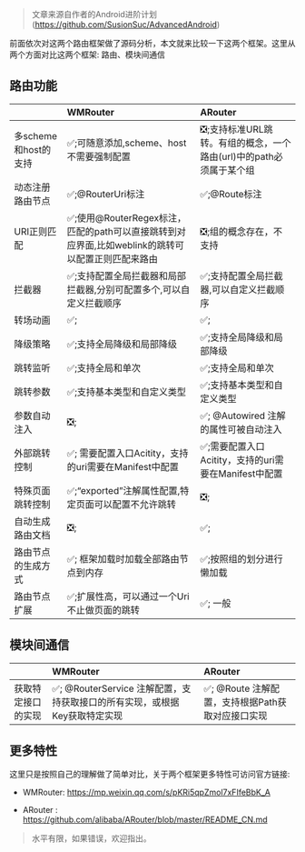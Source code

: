 >文章来源自作者的Android进阶计划(https://github.com/SusionSuc/AdvancedAndroid)

前面依次对这两个路由框架做了源码分析，本文就来比较一下这两个框架。这里从两个方面对比这两个框架: 路由、模块间通信

## 路由功能

|  | WMRouter | ARouter |
|:------|:------|:------|
|多scheme和host的支持|✅;可随意添加,scheme、host不需要强制配置|❎;支持标准URL跳转。有组的概念，一个路由(url)中的path必须属于某个组 |
|动态注册路由节点|✅;@RouterUri标注|✅;@Route标注 |
|URI正则匹配|✅;使用@RouterRegex标注，匹配的path可以直接跳转到对应界面,比如weblink的跳转可以配置正则匹配来路由|❎;组的概念存在，不支持 |
|拦截器|✅;支持配置全局拦截器和局部拦截器,分别可配置多个,可以自定义拦截顺序|✅;支持配置全局拦截器,可以自定义拦截顺序 |
|转场动画|✅;|✅;|
|降级策略|✅;支持全局降级和局部降级|✅;支持全局降级和局部降级 |
|跳转监听|✅;支持全局和单次|✅;支持全局和单次|
|跳转参数|✅;支持基本类型和自定义类型 |✅;支持基本类型和自定义类型 |
|参数自动注入|❎;|✅; @Autowired 注解的属性可被自动注入 |
|外部跳转控制|✅; 需要配置入口Acitity，支持的uri需要在Manifest中配置|✅;需要配置入口Acitity，支持的uri需要在Manifest中配置|
|特殊页面跳转控制|✅;“exported”注解属性配置,特定页面可以配置不允许跳转|❎;|
|自动生成路由文档|❎;|✅;  |
|路由节点的生成方式|✅; 框架加载时加载全部路由节点到内存|✅;按照组的划分进行懒加载|
|路由节点扩展|✅;扩展性高，可以通过一个Uri不止做页面的跳转|✅; 一般 |


## 模块间通信

|  | WMRouter | ARouter |
| :------| :------ | :------ |
|获取特定接口的实现|✅; @RouterService 注解配置，支持获取接口的所有实现，或根据Key获取特定实现|✅; @Route 注解配置，支持根据Path获取对应接口实现|


## 更多特性

这里只是按照自己的理解做了简单对比，关于两个框架更多特性可访问官方链接:

- WMRouter:  https://mp.weixin.qq.com/s/pKRi5qpZmol7xFIfeBbK_A

- ARouter :  https://github.com/alibaba/ARouter/blob/master/README_CN.md


> 水平有限，如果错误，欢迎指出。
